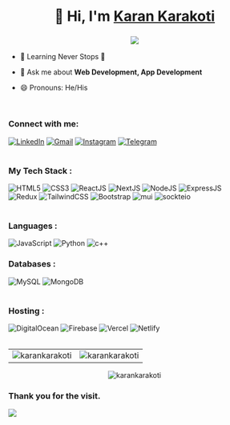 
<h1 align="center">👋 Hi, I'm <a href="https://www.linkedin.com/in/karan-karakoti-285511176/" target="_blank"> Karan Karakoti </a></h1>
<h3 align="center"> <img src="https://readme-typing-svg.herokuapp.com?color=0357F7&lines=Full+Stack+Developer+🚀" /> </h3>

- 🌱 Learning Never Stops 🚀

- 💬 Ask me about **Web Development, App Development**

- 😄 Pronouns: He/His

<br/>

<h3 align="left">Connect with me:</h3>
<div align="left">
  <a href="https://www.linkedin.com/in/karan-karakoti-285511176/"><img alt="LinkedIn" src="https://img.shields.io/badge/linkedin-%230077B5.svg?style=for-the-badge&logo=linkedin&logoColor=white"/></a>
  <a href="mailto:karankarakoti@gmail.com"><img alt="Gmail" src="https://img.shields.io/badge/Gmail-D14836?style=for-the-badge&logo=gmail&logoColor=white"/></a>
  <a href="https://www.instagram.com/_.night._.dreamer._"><img alt="Instagram" src="https://img.shields.io/badge/Instagram-E4405F?style=for-the-badge&logo=instagram&logoColor=white"/></a>
  <a href="https://t.me/karankarakoti"><img alt="Telegram" src="https://img.shields.io/badge/Telegram-2CA5E0?style=for-the-badge&logo=telegram&logoColor=white" /></a>
</div>

<br/>

<h3 align="left">My Tech Stack :</h3>

<div align="left">
  <img alt="HTML5" src="https://img.shields.io/badge/html5-%23E34F26.svg?style=for-the-badge&logo=html5&logoColor=white"/>
  <img alt="CSS3" src="https://img.shields.io/badge/css3-%231572B6.svg?style=for-the-badge&logo=css3&logoColor=white"/> 
  <img alt="ReactJS" src="https://img.shields.io/badge/react.js-%2320232a.svg?style=for-the-badge&logo=react&logoColor=%2361DAFB"/>  
  <img alt="NextJS" src="https://img.shields.io/badge/next.js-000000?style=for-the-badge&logo=nextdotjs&logoColor=white"/>
  <img alt="NodeJS" src="https://img.shields.io/badge/node.js-%2343853D.svg?style=for-the-badge&logo=node-dot-js&logoColor=white"/>
  <img alt="ExpressJS" src="https://img.shields.io/badge/Express.js-000000?style=for-the-badge&logo=express&logoColor=white"/>
<br>    
  <img alt="Redux" src="https://img.shields.io/badge/Redux-593D88?style=for-the-badge&logo=redux&logoColor=white"/>
  <img alt="TailwindCSS" src="https://img.shields.io/badge/Tailwind_CSS-38B2AC?style=for-the-badge&logo=tailwind-css&logoColor=white"/>
  <img alt="Bootstrap" src="https://img.shields.io/badge/bootstrap-%23563D7C.svg?style=for-the-badge&logo=bootstrap&logoColor=white"/>  
  <img alt="mui" src="https://img.shields.io/badge/Material%20UI-007FFF?style=for-the-badge&logo=mui&logoColor=white"/>  
  <img alt="sockteio" src="https://img.shields.io/badge/Socket.io-010101?&style=for-the-badge&logo=Socket.io&logoColor=white"/>
</div>

<br/>

<h3 align="left">Languages :</h3>

<div align="left">  
  <img alt="JavaScript" src="https://img.shields.io/badge/javascript-%23323330.svg?style=for-the-badge&logo=javascript&logoColor=%23F7DF1E"/> 
  <img alt="Python" src="https://img.shields.io/badge/python-%2314354C.svg?style=for-the-badge&logo=python&logoColor=white"/>
  <img alt="c++" src="https://img.shields.io/badge/C%2B%2B-00599C?style=for-the-badge&logo=c%2B%2B&logoColor=white"/>
</div>

<h3 align="left">Databases :</h3>

<div align="left">
  <img alt="MySQL" src="https://img.shields.io/badge/mysql-%2300f.svg?style=for-the-badge&logo=mysql&logoColor=white"/>
  <img alt="MongoDB" src ="https://img.shields.io/badge/MongoDB-4EA94B?style=for-the-badge&logo=mongodb&logoColor=white"/>  
</div>

<br/>

<h3 align="left">Hosting :</h3>

<div align="left">  
  <img alt="DigitalOcean" src="https://img.shields.io/badge/DigitalOcean-%230167ff.svg?style=for-the-badge&logo=digitalOcean&logoColor=white"/>
  <img alt="Firebase" src="https://img.shields.io/badge/firebase-%23039BE5.svg?style=for-the-badge&logo=firebase"/>  
  <img alt="Vercel" src="https://img.shields.io/badge/Vercel-000000?style=for-the-badge&logo=vercel&logoColor=white"/>
  <img alt="Netlify" src="https://img.shields.io/badge/Netlify-00C7B7?style=for-the-badge&logo=netlify&logoColor=white"/>
</div>

<br/>

<table>
  <tr>
    <td>
      <img src="https://github-readme-stats.vercel.app/api?username=karankarakoti&show_icons=true&theme=light&locale=en" alt="karankarakoti" />
    </td>
    <td>
      <img align="center" src="https://github-readme-streak-stats.herokuapp.com/?user=karankarakoti&theme=light" alt="karankarakoti" />
     </td>
  </tr>
</table>

<div align="center">
  <p>
    <img src="https://github-readme-stats.vercel.app/api/top-langs?username=karankarakoti&show_icons=true&theme=light&locale=en&layout=compact" alt="karankarakoti" />
  </p>
 </div>
 
### Thank you for the visit.
![](http://profile-counter.glitch.me/karankarakoti/count.svg)

